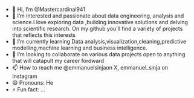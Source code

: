 - 👋 Hi, I’m @Mastercardinal941 
- 👀 I’m interested and passionate about data engineering, analysis and science.I love exploring data ,building innovative solutions and delving into scientific research. On my github you'll find a variety of projects that reflects this interests 
- 🌱 I’m currently learning Data analysis,visualization,cleaning,predictive modelling,machine learning and business intelligence.
- 💞️ I’m looking to collaborate on various data projects open to anything that will catapult my career fordward  
- 📫 How to reach me @emmanuelsinjaon X, emmanuel_sinja on Instagram 
- 😄 Pronouns: He
- ⚡ Fun fact: ...

<!---
Mastercardinal941/Mastercardinal941 is a ✨ special ✨ repository because its `README.md` (this file) appears on your GitHub profile.
You can click the Preview link to take a look at your changes.
--->
